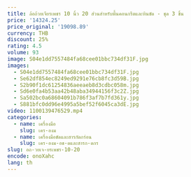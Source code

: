```yaml
---
title: ล้อถ้วยเจียรเพชร 10 นิ้ว 20 ส่วนสําหรับพื้นคอนกรีตและหินขัด - ชุด 3 ชิ้น
price: '14324.25'
price_original: '19098.89'
currency: THB
discount: 25%
rating: 4.5
volume: 93
image: S04e1dd7557484fa68cee01bbc734df31F.jpg
images:
  - S04e1dd7557484fa68cee01bbc734df31F.jpg
  - Se62df854ec8249ed9291e76cb8fc3d59B.jpg
  - S2b90f1dc61254836aeeaeb8d3cdbc058m.jpg
  - Sd6e0fa4b53aa42b48aba34944156f3c2Z.jpg
  - Sa502bc0a68604091b786f3af7b7fd361y.jpg
  - S881bfc0dd96e4995a5bef52f6045ca3dE.jpg
video: 1100139476529.mp4
categories:
  - name: เครื่องมือ
    slug: เคร-องม
  - name: เครื่องมือขัดและสารกัดกร่อน
    slug: เคร-องม-อข-ดและสารก-ดกร
slug: อถ-วยเจ-ยรเพชร-10-20
encode: onoXahc
lang: th
---
```

  